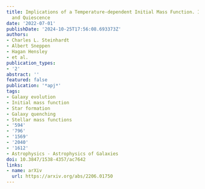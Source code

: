 ```yaml
---
title: Implications of a Temperature-dependent Initial Mass Function. III. Mass Growth
  and Quiescence
date: '2022-07-01'
publishDate: '2024-10-25T17:56:08.693373Z'
authors:
- Charles L. Steinhardt
- Albert Sneppen
- Hagan Hensley
- et al.
publication_types:
- '2'
abstract: ''
featured: false
publication: '*apj*'
tags:
- Galaxy evolution
- Initial mass function
- Star formation
- Galaxy quenching
- Stellar mass functions
- '594'
- '796'
- '1569'
- '2040'
- '1612'
- Astrophysics - Astrophysics of Galaxies
doi: 10.3847/1538-4357/ac7642
links:
- name: arXiv
  url: https://arxiv.org/abs/2206.01750
---
```

